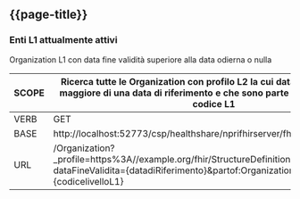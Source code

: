 ## {{page-title}}

### Enti L1 attualmente attivi
Organization L1 con data fine validità superiore alla data odierna o nulla

| SCOPE | Ricerca tutte le Organization con profilo L2 la cui   data di fine validità è maggiore di una data di riferimento e che sono parte   di un determinato codice L1    |
|---|---|
| VERB | GET |
| BASE | http://localhost:52773/csp/healthshare/nprifhirserver/fhir/r4    |
| URL | /Organization?_profile=https%3A//example.org/fhir/StructureDefinition/RLOrganizationL2&     dataFineValidita={datadiRiferimento}&partof:Organization.identifier={codicelivelloL1}    |

<br>